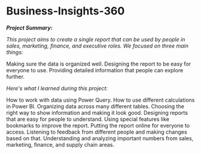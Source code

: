 # Business-Insights-360
***Project Summary:***

*This project aims to create a single report that can be used by people in sales, marketing, finance, and executive roles. We focused on three main things:*

Making sure the data is organized well.
Designing the report to be easy for everyone to use.
Providing detailed information that people can explore further.

*Here's what I learned during this project:*

How to work with data using Power Query.
How to use different calculations in Power BI.
Organizing data across many different tables.
Choosing the right way to show information and making it look good.
Designing reports that are easy for people to understand.
Using special features like bookmarks to improve the report.
Putting the report online for everyone to access.
Listening to feedback from different people and making changes based on that.
Understanding and analyzing important numbers from sales, marketing, finance, and supply chain areas.
